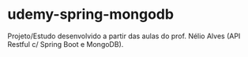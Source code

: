 # udemy-spring-mongodb
Projeto/Estudo desenvolvido a partir das aulas do prof. Nélio Alves (API Restful c/ Spring Boot e MongoDB).
